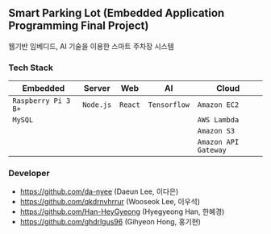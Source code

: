 ## Smart Parking Lot (Embedded Application Programming Final Project)
웹기반 임베디드, AI 기술을 이용한 스마트 주차장 시스템

### Tech Stack
|Embedded           |Server   |Web    |AI          |Cloud               |
|-------------------|---------|-------|------------|--------------------|
|`Raspberry Pi 3 B+`|`Node.js`|`React`|`Tensorflow`|`Amazon EC2`        |
|`MySQL`            |         |       |            |`AWS Lambda`        |
|                   |         |       |            |`Amazon S3`         |
|                   |         |       |            |`Amazon API Gateway`|

### Developer
- https://github.com/da-nyee (Daeun Lee, 이다은)
- https://github.com/qkdrnvhrrur (Wooseok Lee, 이우석)
- https://github.com/Han-HeyGyeong (Hyegyeong Han, 한혜경)
- https://github.com/ghdrlgus96 (Gihyeon Hong, 홍기현)